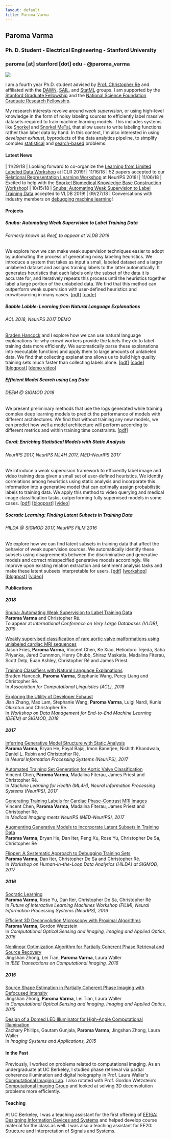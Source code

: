 ```yaml
---
layout: default
title: Paroma Varma
---
```


## <a name="home"></a> Paroma Varma

### Ph. D. Student - Electrical Engineering - Stanford University  

### paroma [at] stanford [dot] edu - @paroma_varma

<img src="profile.jpg" align="middle"/>

I am a fourth year Ph.D. student advised by [Prof. Christopher
Ré](http://cs.stanford.edu/people/chrismre/) and affiliated with
the [DAWN](http://dawn.cs.stanford.edu), [SAIL](http://ai.stanford.edu), and [StatML](http://statsml.stanford.edu) groups. I am supported by the [Stanford Graduate Fellowship](https://vpge.stanford.edu/fellowships-funding/sgf/details) and the [National Science Foundation Graduate Research Fellowship](https://www.nsfgrfp.org).

My research interests revolve around _weak supervision_, or using high-level knowledge in the form of noisy labeling sources to efficiently label massive datasets required to train machine learning models. This includes systems like [Snorkel](https://github.com/HazyResearch/snorkel) and [Snorkel MeTaL](https://github.com/HazyResearch/metal) that allow users to write labeling functions rather than label data by hand. In this context, I'm also interested in using _developer exhaust_, byproducts of the data analytics pipeline, to simplify complex [statistical](#coral) and [search-based](#snuba) problems. 

<!-- My CV is [here](cv.pdf). -->

#### <a name="news"></a>Latest News

| 11/29/18 | Looking forward to co-organize the [Learning from Limited Labeled Data Workshop](https://iclr.cc/Conferences/2019/Schedule?showEvent=633) at ICLR 2019!
| 11/16/18 | 52 papers accepted to our [Relational Representation Learning Workshop](https://r2learning.github.io) at NeurIPS 2018!
| 11/06/18 | Excited to help with the [Snorkel Biomedical Knowledge Base Construction Workshop](http://mobilize.stanford.edu/registration-open-for-text-based-machine-learning-workshop/)!
| 10/15/18 | [Snuba: Automating Weak Supervision to Label Training Data](tech_report_snuba.pdf) accepted to VLDB 2019!
| 09/27/18 | Conversations with industry members on [debugging machine learning](https://dawn.cs.stanford.edu/2018/09/27/feedback/)!

#### <a name="project"></a>Projects

##### <a name="snuba"></a>Snuba: Automating Weak Supervision to Label Training Data
###### Formerly known as Reef, to appear at VLDB 2019
We explore how we can make weak supervision techniques easier to adopt by automating the process of generating noisy labeling heuristics. 
We introduce a system that takes as input a small, labeled dataset and a larger unlabeled dataset and assigns training labels to the latter automatically. It generates heuristics that each labels only the subset of the data it is accurate for, and iteratively repeats this process until the heuristics together label a large portion of the unlabeled data. We find that this method can outperform weak supervision with user-defined heuristics and crowdsourcing in many cases. [[pdf](tech_report_reef.pdf)] [[code](https://www.github.com/HazyResearch/reef/)]

##### <a name="babble"></a>Babble Labble: Learning from Natural Language Explanations
###### ACL 2018, NeurIPS 2017 DEMO 
[Braden Hancock](https://www.bradenhancock.com/) and I explore how we can use natural language explanations for why crowd workers provide the labels they do to label training data more efficiently. We automatically parse these explanations into executable functions and apply them to large amounts of unlabeled data. We find that collecting explanations allows us to build high quality training sets much faster than collecting labels alone. [[pdf](https://arxiv.org/abs/1805.03818)] [[code](https://github.com/HazyResearch/babble)] [[blogpost](https://hazyresearch.github.io/snorkel/blog/babble_labble.html)] [[demo video](https://www.youtube.com/watch?v=YBeAX-deMDg)]

##### <a name="deem"></a>Efficient Model Search using Log Data
###### DEEM @ SIGMOD 2018
We present preliminary methods that use the logs generated while training complex deep learning models to predict the performance of models with different architectures. We find that without training any new models, we can predict how well a model architecture will perform according to different metrics and within training time constraints. [[pdf](logsearch.pdf)]

##### <a name="coral"></a> Coral: Enriching Statistical Models with Static Analysis
###### NeurIPS 2017, NeurIPS ML4H 2017, MED-NeurIPS 2017
We introduce a weak supervision framework to efficiently label image and video training data given a small set of user-defined heuristics. We identify correlations among heuristics using static analysis and incorporate this information into a generative model that can optimally assign probabilistic labels to training data. We apply this method to video querying and medical image classification tasks, outperforming fully supervised models in some cases. 
[[pdf](https://arxiv.org/abs/1709.02477)] [[blogpost](http://dawn.cs.stanford.edu/2017/09/14/coral/)] [[video](https://youtu.be/Do1On5AzHE4)]

##### <a name="socratic"></a>Socratic Learning: Finding Latent Subsets in Training Data
###### HILDA @ SIGMOD 2017, NeurIPS FILM 2016
We explore how we can find latent subsets in training data that affect the behavior of weak supervision sources. We automatically identify these subsets using disagreements between the discriminative and generative models and correct misspecified generative models accordingly. We improve upon existing relation extraction and sentiment analysis tasks and make these latent subsets interpretable for users. 
[[pdf](https://arxiv.org/abs/1610.08123)] [[workshop](flipper.pdf)] [[blogpost](http://hazyresearch.github.io/snorkel/blog/socratic_learning.html)] [[video](https://www.youtube.com/watch?v=0gRNochbK9c)] 


#### <a name="pubs"></a>Publications
##### 2018
[Snuba: Automating Weak Supervision to Label Training Data](http://127.0.0.1:4000/tech_report_snuba.pdf)  
**Paroma Varma** and Christopher Ré.  
To appear at *International Conference on Very Large Databases (VLDB), 2019*

[Weakly supervised classification of rare aortic valve malformations using unlabeled cardiac MRI sequences](https://nature-research-under-consideration.nature.com/users/37265-nature-communications/posts/38921-weakly-supervised-classification-of-rare-aortic-valve-malformations-using-unlabeled-cardiac-mri-sequences)  
Jason Fries, **Paroma Varma**, Vincent Chen, Ke Xiao, Heliodoro Tejeda, Saha Priyanka, Jared Dunnmon, Henry Chubb, Shiraz Maskatia, Madalina Fiterau, Scott Delp, Euan Ashley, Christopher Ré and James Priest.

[Training Classifiers with Natural Language Explanations](https://arxiv.org/abs/1805.03818)  
Braden Hancock, **Paroma Varma**, Stephanie Wang, Percy Liang and Christopher Ré.  
In *Association for Computational Linguistics (ACL), 2018*

[Exploring the Utility of Developer Exhaust](logsearch.pdf)  
Jian Zhang, Max Lam, Stephanie Wang, **Paroma Varma**, Luigi Nardi, Kunle Olukotun and Christopher Ré.  
In *Workshop on Data Management for End-to-End Machine Learning (DEEM) at SIGMOD, 2018*

##### 2017
[Inferring Generative Model Structure with Static Analysis](https://arxiv.org/abs/1709.02477)  
**Paroma Varma**, Bryan He, Payal Bajaj, Imon Banerjee, Nishith Khandwala, Daniel L. Rubin and Christopher Ré.  
In *Neural Information Processing Systems (NeurIPS), 2017*

[Automated Training Set Generation for Aortic Valve Classification]()  
Vincent Chen, **Paroma Varma**, Madalina Fiterau, James Priest  and Christopher Ré.  
In *Machine Learning for Health (ML4H), Neural Information Processing Systems (NeurIPS), 2017*

[Generating Training Labels for Cardiac Phase-Contrast MRI Images]()  
Vincent Chen, **Paroma Varma**, Madalina Fiterau, James Priest  and Christopher Ré.  
In *Medical Imaging meets NeurIPS (MED-NeurIPS), 2017*

[Augmenting Generative Models to Incorporate Latent Subsets in Training Data](https://arxiv.org/abs/1610.08123)  
**Paroma Varma**, Bryan He, Dan Iter, Peng Xu, Rose Yu, Christopher De Sa, Christopher Ré  

[Flipper: A Systematic Approach to Debugging Training Sets](flipper.pdf)  
**Paroma Varma**, Dan Iter, Christopher De Sa and Christopher Ré.  
In *Workshop on Human-In-the-Loop Data Analytics (HILDA) at SIGMOD, 2017*

##### 2016
[Socratic Learning](http://www.filmNeurIPS.com/wp-content/uploads/2016/11/FILM-NIPS2016_paper_9.pdf)  
**Paroma Varma**, Rose Yu, Dan Iter, Christopher De Sa, Christopher Ré  
In *Future of Interactive Learning Machines Workshop (FILM), Neural Information Processing Systems (NeurIPS), 2016*

[Efficient 3D Deconvolution Microscopy with Proximal Algorithms](https://www.osapublishing.org/abstract.cfm?uri=ISA-2016-JT3A.44)  
**Paroma Varma**, Gordon Wetzstein  
In *Computational Optical Sensing and Imaging, Imaging and Applied Optics, 2016*

[Nonlinear Optimization Algorithm for Partially Coherent Phase Retrieval and Source Recovery](http://ieeexplore.ieee.org/abstract/document/7476825/)  
Jingshan Zhong, Lei Tian, **Paroma Varma**, Laura Waller  
In *IEEE Transactions on Computational Imaging, 2016*

##### 2015
[Source Shape Estimation in Partially Coherent Phase Imaging with Defocused Intensity](https://www.osapublishing.org/abstract.cfm?uri=COSI-2015-CTh1E.5)  
Jingshan Zhong, **Paroma Varma**, Lei Tian, Laura Waller  
In *Computational Optical Sensing and Imaging, Imaging and Applied Optics, 2015*

[Design of a Domed LED Illuminator for High-Angle Computational Illumination](https://www.osapublishing.org/abstract.cfm?uri=isa-2015-ITh1A.2)  
Zachary Phillips, Gautam Gunjala, **Paroma Varma**, Jingshan Zhong, Laura Waller  
In *Imaging Systems and Applications, 2015*

#### <a name="past"></a>In the Past
Previously, I worked on problems related to computational imaging. As an undergraduate at UC Berkeley, I studied phase retrieval via partial coherence
illumination and digital holography in Prof. Laura Waller's [Computational Imaging
Lab](http://www.laurawaller.com/). I also rotated with Prof. Gordon Wetzstein’s [Computational Imaging
Group](http://www.computationalimaging.org) and looked at solving 3D
deconvolution problems more efficiently.

#### Teaching
At UC Berkeley, I was a teaching assistant for the first offering of [EE16A: Designing Information Devices and Systems](https://inst.eecs.berkeley.edu/~ee16a/) and helped develop course material for the class as well. I was also a teaching assistant for EE20: Structure and Interpretation of Signals and Systems. 







